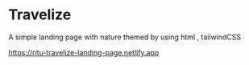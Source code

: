 # Travelize
A simple landing page with nature themed by using html , tailwindCSS

https://ritu-travelize-landing-page.netlify.app

